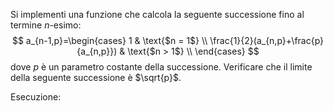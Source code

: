 
Si implementi una funzione che calcola la seguente successione fino al termine $n$-esimo: $$  a_{n-1,p}=\begin{cases} 1 & \text{$n = 1$} \\ \frac{1}{2}(a_{n,p}+\frac{p}{a_{n,p}}) & \text{$n > 1$} \\ \end{cases}  $$
dove $p$ è un parametro costante della successione. Verificare che il limite della seguente successione è $\sqrt{p}$.

Esecuzione:
